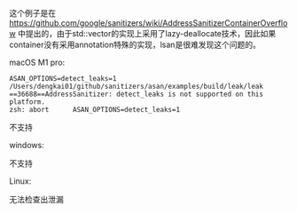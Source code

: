 这个例子是在 https://github.com/google/sanitizers/wiki/AddressSanitizerContainerOverflow 中提出的，由于std::vector的实现上采用了lazy-deallocate技术，因此如果container没有采用annotation特殊的实现，lsan是很难发现这个问题的。

macOS M1 pro: 

```
ASAN_OPTIONS=detect_leaks=1 /Users/dengkai01/github/sanitizers/asan/examples/build/leak/leak 
==36688==AddressSanitizer: detect_leaks is not supported on this platform.
zsh: abort      ASAN_OPTIONS=detect_leaks=1 
```

不支持



windows:

不支持



Linux:

无法检查出泄漏

